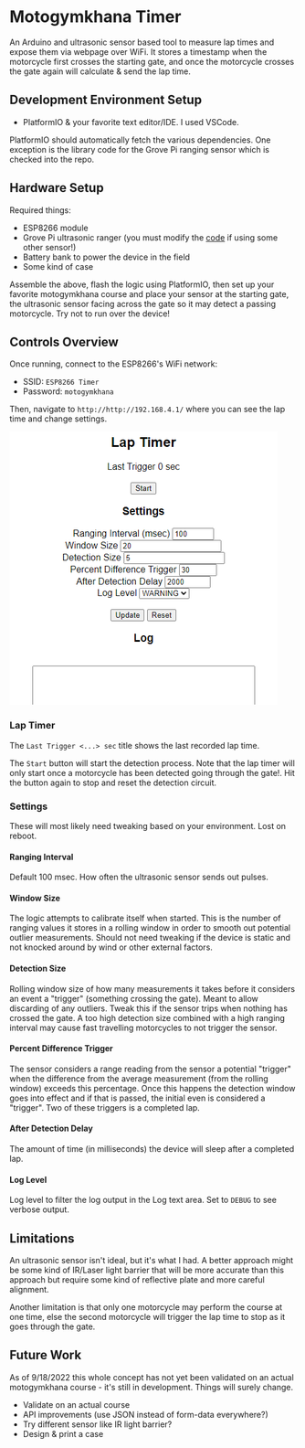 # Motogymkhana Timer

An Arduino and ultrasonic sensor based tool to measure lap times and expose them via webpage over WiFi. 
It stores a timestamp when the motorcycle first crosses the starting gate, and once the motorcycle crosses the gate again will calculate & send the lap time.

## Development Environment Setup

- PlatformIO & your favorite text editor/IDE. I used VSCode.

PlatformIO should automatically fetch the various dependencies. One exception is the library code for the Grove Pi ranging sensor which is checked into the repo.

## Hardware Setup

Required things:

- ESP8266 module
- Grove Pi ultrasonic ranger (you must modify the [code](src\main.cpp) if using some other sensor!)
- Battery bank to power the device in the field
- Some kind of case

Assemble the above, flash the logic using PlatformIO, then set up your favorite motogymkhana course and place your sensor at the starting gate, the ultrasonic sensor facing across the gate so it may detect a passing motorcycle. Try not to run over the device!

## Controls Overview

Once running, connect to the ESP8266's WiFi network:
- SSID: `ESP8266 Timer`
- Password: `motogymkhana`

Then, navigate to `http://http://192.168.4.1/` where you can see the lap time and change settings.  

![Screenshot of the configuration & display webpage](Docs\Images\webpage.png)

### Lap Timer

The `Last Trigger <...> sec` title shows the last recorded lap time.

The `Start` button will start the detection process. Note that the lap timer will only start once a motorcycle has been detected going through the gate!. Hit the button again to stop and reset the detection circuit.

### Settings 

These will most likely need tweaking based on your environment. Lost on reboot.

#### Ranging Interval

Default 100 msec. How often the ultrasonic sensor sends out pulses.

#### Window Size

The logic attempts to calibrate itself when started. This is the number of ranging values it stores in a rolling window in order to smooth out potential outlier measurements. Should not need tweaking if the device is static and not knocked around by wind or other external factors.

#### Detection Size

Rolling window size of how many measurements it takes before it considers an event a "trigger" (something crossing the gate). Meant to allow discarding of any outliers. Tweak this if the sensor trips when nothing has crossed the gate. A too high detection size combined with a high ranging interval may cause fast travelling motorcycles to not trigger the sensor.

#### Percent Difference Trigger

The sensor considers a range reading from the sensor a potential "trigger" when the difference from the average measurement (from the rolling window) exceeds this percentage. Once this happens the detection window goes into effect and if that is passed, the initial even is considered a "trigger". Two of these triggers is a completed lap.

#### After Detection Delay

The amount of time (in milliseconds) the device will sleep after a completed lap.

#### Log Level

Log level to filter the log output in the Log text area. Set to `DEBUG` to see verbose output.

## Limitations

An ultrasonic sensor isn't ideal, but it's what I had. A better approach might be some kind of IR/Laser light barrier that will be more accurate than this approach but require some kind of reflective plate and more careful alignment.

Another limitation is that only one motorcycle may perform the course at one time, else the second motorcycle will trigger the lap time to stop as it goes through the gate.

## Future Work

As of 9/18/2022 this whole concept has not yet been validated on an actual motogymkhana course - it's still in development. Things will surely change. 

- Validate on an actual course
- API improvements (use JSON instead of form-data everywhere?)
- Try different sensor like IR light barrier?
- Design & print a case
